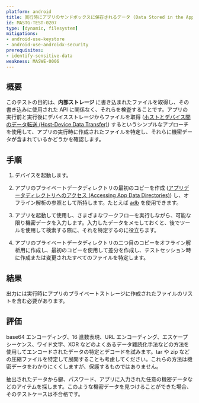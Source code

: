 ```yaml
---
platform: android
title: 実行時にアプリのサンドボックスに保存されるデータ (Data Stored in the App Sandbox at Runtime)
id: MASTG-TEST-0207
type: [dynamic, filesystem]
mitigations:
- android-use-keystore
- android-use-androidx-security
prerequisites:
- identify-sensitive-data
weakness: MASWE-0006
---
```


## 概要

このテストの目的は、**内部ストレージ** に書き込まれたファイルを取得し、その書き込みに使用された API に関係なく、それらを検査することです。アプリの実行前と実行後にデバイスストレージからファイルを取得 ([ホストとデバイス間のデータ転送 (Host-Device Data Transfer)](../../../techniques/android/MASTG-TECH-0002.md)) するというシンプルなアプローチを使用して、アプリの実行時に作成されたファイルを特定し、それらに機密データが含まれているかどうかを確認します。

## 手順

1. デバイスを起動します。

2. アプリのプライベートデータディレクトリの最初のコピーを作成 ([アプリデータディレクトリへのアクセス (Accessing App Data Directories)](../../../techniques/android/MASTG-TECH-0008.md)) し、オフライン解析の参照として所持します。たとえば [adb](../../../tools/android/MASTG-TOOL-0004.md) を使用できます。

3. アプリを起動して使用し、さまざまなワークフローを実行しながら、可能な限り機密データを入力します。入力したデータをメモしておくと、後でツールを使用して検索する際に、それを特定するのに役立ちます。

4. アプリのプライベートデータディレクトリの二つ目のコピーをオフライン解析用に作成し、最初のコピーを使用して差分を作成し、テストセッション時に作成または変更されたすべてのファイルを特定します。

## 結果

出力には実行時にアプリのプライベートストレージに作成されたファイルのリストを含む必要があります。

## 評価

base64 エンコーディング、16 進数表現、URL エンコーディング、エスケープシーケンス、ワイド文字、XOR などのよくあるデータ難読化手法などの方法を使用してエンコードされたデータの特定とデコードを試みます。tar や zip などの圧縮ファイルを特定して展開することも考慮してください。これらの方法は機密データをわかりにくくしますが、保護するものではありません。

抽出されたデータから鍵、パスワード、アプリに入力された任意の機密データなどのアイテムを探します。このような機密データを見つけることができた場合、そのテストケースは不合格です。
